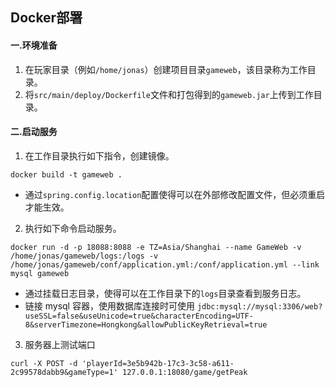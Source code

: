 ## Docker部署
#### 一.环境准备
1. 在玩家目录（例如`/home/jonas`）创建项目目录`gameweb`，该目录称为工作目录。
2. 将`src/main/deploy/Dockerfile`文件和打包得到的`gameweb.jar`上传到工作目录。

#### 二.启动服务
1. 在工作目录执行如下指令，创建镜像。
```
docker build -t gameweb .
```
- 通过`spring.config.location`配置使得可以在外部修改配置文件，但必须重启才能生效。

2. 执行如下命令启动服务。
```
docker run -d -p 18088:8088 -e TZ=Asia/Shanghai --name GameWeb -v /home/jonas/gameweb/logs:/logs -v /home/jonas/gameweb/conf/application.yml:/conf/application.yml --link mysql gameweb
```
- 通过挂载日志目录，使得可以在工作目录下的`logs`目录查看到服务日志。
- 链接 mysql 容器，使用数据库连接时可使用 `jdbc:mysql://mysql:3306/web?useSSL=false&useUnicode=true&characterEncoding=UTF-8&serverTimezone=Hongkong&allowPublicKeyRetrieval=true`

3. 服务器上测试端口
```
curl -X POST -d 'playerId=3e5b942b-17c3-3c58-a611-2c99578dabb9&gameType=1' 127.0.0.1:18080/game/getPeak
```


